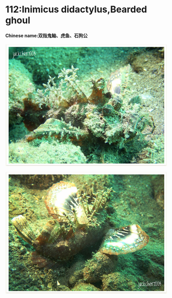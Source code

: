 # 112:Inimicus didactylus,Bearded ghoul

#### Chinese name:双指鬼鲉、虎鱼、石狗公

![](../.gitbook/assets/inimicus-didactylus2.jpg)

![](../.gitbook/assets/inimicus-didactylus.jpg)

